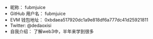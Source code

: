 - 昵称：  fubmjuice
- GitHub 用户名：  fubmjuice
- EVM 钱包地址： 0xbdaea517920dc1a9e818df6a777dc41d25921811
- Twitter:   @dedaoxisi
- 自我介绍：  了解web3中，半年来学到很多
